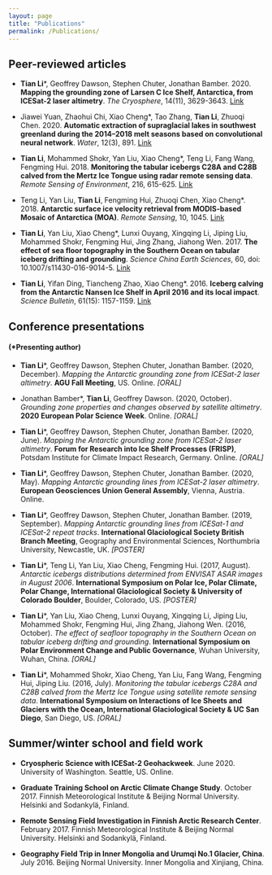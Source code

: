 ```yaml
---
layout: page
title: "Publications"
permalink: /Publications/
---
```

## Peer-reviewed articles

* **Tian Li**\*, Geoffrey Dawson, Stephen Chuter, Jonathan Bamber. 2020. **Mapping the grounding zone of Larsen C Ice Shelf, Antarctica, from ICESat-2 laser altimetry**. _The Cryosphere_, 14(11), 3629-3643. [Link](https://tc.copernicus.org/articles/14/3629/2020/)

* Jiawei Yuan, Zhaohui Chi, Xiao Cheng\*, Tao Zhang, **Tian Li**, Zhuoqi Chen. 2020. **Automatic extraction of supraglacial lakes in southwest greenland during the 2014–2018 melt seasons based on convolutional neural network**. _Water_, 12(3), 891. [Link](https://www.mdpi.com/2073-4441/12/3/891)

* **Tian Li**, Mohammed Shokr, Yan Liu, Xiao Cheng\*, Teng Li, Fang Wang, Fengming Hui. 2018. **Monitoring the tabular icebergs C28A and C28B calved from the Mertz Ice Tongue using radar remote sensing data**. _Remote Sensing of Environment_, 216, 615-625. [Link](https://www.sciencedirect.com/science/article/abs/pii/S0034425718303614)

* Teng Li, Yan Liu, **Tian Li**, Fengming Hui, Zhuoqi Chen, Xiao Cheng\*. 2018. **Antarctic surface ice velocity retrieval from MODIS-based Mosaic of Antarctica (MOA)**. _Remote Sensing_, 10, 1045. [Link](https://www.google.com/url?q=http%3A%2F%2Fwww.mdpi.com%2F2072-4292%2F10%2F7%2F1045%2Fpdf&sa=D&sntz=1&usg=AFQjCNHOyNO-mcPTwBnHGkRjAMluT5UO-w)

* **Tian Li**, Yan Liu, Xiao Cheng\*, Lunxi Ouyang, Xingqing Li, Jiping Liu, Mohammed Shokr, Fengming Hui, Jing Zhang, Jiahong Wen. 2017. **The effect of sea floor topography in the Southern Ocean on tabular iceberg drifting and grounding**. _Science China Earth Sciences_, 60, doi: 10.1007/s11430-016-9014-5. [Link](https://link.springer.com/article/10.1007/s11430-016-9014-5)

* **Tian Li**, Yifan Ding, Tiancheng Zhao, Xiao Cheng\*. 2016. **Iceberg calving from the Antarctic Nansen Ice Shelf in April 2016 and its local impact**. _Science Bulletin_, 61(15): 1157-1159. [Link](https://link.springer.com/content/pdf/10.1007%2Fs11434-016-1124-9.pdf)


## Conference presentations
#### (*Presenting author)

* **Tian Li***, Geoffrey Dawson, Stephen Chuter, Jonathan Bamber. (2020, December). _Mapping the Antarctic grounding zone from ICESat-2 laser altimetry_. **AGU Fall Meeting**, US. Online. _[ORAL]_

* Jonathan Bamber\*, **Tian Li**, Geoffrey Dawson. (2020, October). _Grounding zone properties and changes observed by satellite altimetry_. **2020 European Polar Science Week**. Online. _[ORAL]_

* **Tian Li***, Geoffrey Dawson, Stephen Chuter, Jonathan Bamber. (2020, June). _Mapping the Antarctic grounding zone from ICESat-2 laser altimetry_. **Forum for Research into Ice Shelf Processes (FRISP)**, Potsdam Institute for Climate Impact Research, Germany. Online. _[ORAL]_

* **Tian Li***, Geoffrey Dawson, Stephen Chuter, Jonathan Bamber. (2020, May). _Mapping Antarctic grounding lines from ICESat-2 laser altimetry_. **European Geosciences Union General Assembly**, Vienna, Austria. Online.

* **Tian Li***, Geoffrey Dawson, Stephen Chuter, Jonathan Bamber. (2019, September). _Mapping Antarctic grounding lines from ICESat-1 and ICESat-2 repeat tracks_. **International Glaciological Society British Branch Meeting**, Geography and Environmental Sciences, Northumbria University, Newcastle, UK. _[POSTER]_

* **Tian Li***, Teng Li, Yan Liu, Xiao Cheng, Fengming Hui. (2017, August). _Antarctic icebergs distributions determined from ENVISAT ASAR images in August 2006_. **International Symposium on Polar Ice, Polar Climate, Polar Change, International Glaciological Society & University of Colorado Boulder**, Boulder, Colorado, US. _[POSTER]_

* **Tian Li***, Yan Liu, Xiao Cheng, Lunxi Ouyang, Xingqing Li, Jiping Liu, Mohammed Shokr, Fengming Hui, Jing Zhang, Jiahong Wen. (2016, October). _The effect of seafloor topography in the Southern Ocean on tabular iceberg drifting and grounding_. **International Symposium on Polar Environment Change and Public Governance**, Wuhan University, Wuhan, China. _[ORAL]_

* **Tian Li***, Mohammed Shokr, Xiao Cheng, Yan Liu, Fang Wang, Fengming Hui, Jiping Liu. (2016, July). _Monitoring the tabular icebergs C28A and C28B calved from the Mertz Ice Tongue using satellite remote sensing data_. **International Symposium on Interactions of Ice Sheets and Glaciers with the Ocean, International Glaciological Society & UC San Diego**, San Diego, US. _[ORAL]_

## Summer/winter school and field work
* **Cryospheric Science with ICESat-2 Geohackweek**. June 2020. University of Washington. Seattle, US. Online.

* **Graduate Training School on Arctic Climate Change Study**. October 2017. Finnish Meteorological Institute & Beijing Normal University. Helsinki and Sodankylä, Finland.

* **Remote Sensing Field Investigation in Finnish Arctic Research Center**. February 2017. Finnish Meteorological Institute & Beijing Normal University. Helsinki and Sodankylä, Finland.

* **Geography Field Trip in Inner Mongolia and Urumqi No.1 Glacier, China**. July 2016. Beijing Normal University. Inner Mongolia and Xinjiang, China.
